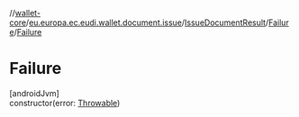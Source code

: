 //[wallet-core](../../../../index.md)/[eu.europa.ec.eudi.wallet.document.issue](../../index.md)/[IssueDocumentResult](../index.md)/[Failure](index.md)/[Failure](-failure.md)

# Failure

[androidJvm]\
constructor(error: [Throwable](https://kotlinlang.org/api/latest/jvm/stdlib/kotlin/-throwable/index.html))
